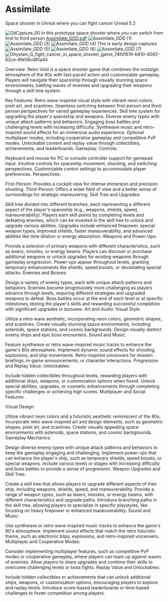 # Assimilate
Space shooter in Unreal where you can fight cancer
Unreal 5.2

![GitCapture_00](https://user-images.githubusercontent.com/22080463/187018625-c0770d7e-a53f-4d16-8e61-dca33ead662e.PNG)
In this prototype space shooter where you can switch from first to third person
[Assimilate_GDD.pdf](https://github.com/MAGHYSLAIN/Assimilate/files/11380269/Assimilate_GDD.pdf)
![Assimilate_GDD (1)](https://user-images.githubusercontent.com/22080463/236383954-ab24ac18-344b-445a-aa8d-635c32229384.png)
![Assimilate_GDD (3)](https://user-images.githubusercontent.com/22080463/236384094-15c5a4ab-1efe-4dbd-bdf9-0f98e0a7fd4c.png)
![Assimilate_GDD (4)](https://user-images.githubusercontent.com/22080463/236384102-7214fb35-b7cf-4f52-a12a-457527e3304b.png)
This is early design captures
![Assimilate_GDD (5)](https://user-images.githubusercontent.com/22080463/236384105-1857972a-f013-44f7-9169-9bed5a40047d.png)
![Assimilate_GDD (6)](https://user-images.githubusercontent.com/22080463/236384110-7fae399c-66f3-4ad1-ac66-c5b85db34ecd.png)
![Assimilate_GDD (7)](https://user-images.githubusercontent.com/22080463/236384116-34eddb8b-7fc2-4085-b3ee-55772769a6d6.png)
![Ghyslain_G_fight_cancer_in_space_shooter_game_74fd1619-b910-4092-82ce-8fe58cd81a4d](https://user-images.githubusercontent.com/22080463/187123399-973f1802-2b65-4bd9-90a8-3b8e8be353df.png)

Overview:
Retro Void is a space shooter game that combines the nostalgic atmosphere of the 80s with fast-paced action and customizable gameplay. Players will navigate their spaceship through visually stunning space environments, battling waves of enemies and upgrading their weapons through a skill tree system.

Key Features:
Retro wave-inspired visual style with vibrant neon colors, pixel art, and scanlines.
Seamless switching between first-person and third-person perspectives for varied gameplay experiences.
Skill tree system for upgrading the player's spaceship and weapons.
Diverse enemy types with unique attack patterns and behaviors.
Engaging boss battles and challenging levels with increasing difficulty.
Synthwave music and retro-inspired sound effects for an immersive audio experience.
Optional multiplayer modes, including cooperative gameplay and competitive PvP modes.
Unlockable content and replay value through collectibles, achievements, and leaderboards.
Gameplay:
Controls:

Keyboard and mouse for PC or console controller support for gamepad input.
Intuitive controls for spaceship movement, shooting, and switching perspectives.
Customizable control settings to accommodate player preferences.
Perspectives:

First-Person: Provides a cockpit view for intense immersion and precision shooting.
Third-Person: Offers a wider field of view and a better sense of surroundings for strategic maneuvering.
Skill Tree and Upgrades:

Skill tree divided into different branches, each representing a different aspect of the player's spaceship (e.g., weapons, shields, speed, maneuverability).
Players earn skill points by completing levels and defeating enemies, which can be invested in the skill tree to unlock and upgrade various abilities.
Upgrades include enhanced firepower, special weapon types, improved shields, faster maneuverability, and advanced abilities like time dilation or energy absorption.
Weapons and Power-Ups:

Provide a selection of primary weapons with different characteristics, such as lasers, missiles, or energy beams.
Players can discover or purchase additional weapons or unlock upgrades for existing weapons through gameplay progression.
Power-ups appear throughout levels, granting temporary enhancements like shields, speed boosts, or devastating special attacks.
Enemies and Bosses:

Design a variety of enemy types, each with unique attack patterns and behaviors.
Enemies become progressively more challenging as players advance through levels, requiring different strategies and upgraded weapons to defeat.
Boss battles occur at the end of each level or at specific milestones, testing the player's skills and rewarding successful completion with significant upgrades or bonuses.
Art and Audio:
Visual Style:

Utilize a retro wave aesthetic, incorporating neon colors, geometric shapes, and scanlines.
Create visually stunning space environments, including asteroids, space stations, and cosmic backgrounds.
Design visually distinct enemy ships and epic boss encounters.
Sound and Music:

Feature synthwave or retro wave-inspired music tracks to enhance the game's 80s atmosphere.
Implement dynamic sound effects for shooting, explosions, and ship movements.
Retro-inspired voiceovers for mission briefings, in-game announcements, or character interactions.
Progression and Replay Value:
Unlockables:

Include hidden collectibles throughout levels, rewarding players with additional ships, weapons, or customization options when found.
Unlock special abilities, upgrades, or cosmetic enhancements through completing specific challenges or achieving high scores.
Multiplayer and Social Features:

Visual Design:

Utilize vibrant neon colors and a futuristic aesthetic reminiscent of the 80s.
Incorporate retro wave-inspired art and design elements, such as geometric shapes, pixel art, and scanlines.
Create visually appealing space environments with asteroids, space stations, and cosmic backgrounds.
Gameplay Mechanics:

Design diverse enemy types with unique attack patterns and behaviors to keep the gameplay engaging and challenging.
Implement power-ups that can enhance the player's ship, such as temporary shields, speed boosts, or special weapons.
Include various levels or stages with increasing difficulty and boss battles to provide a sense of progression.
Weapon Upgrades and Skill Tree:

Create a skill tree that allows players to upgrade different aspects of their ship, including weapons, shields, speed, and maneuverability.
Provide a range of weapon types, such as lasers, missiles, or energy beams, with different characteristics and upgrade paths.
Introduce branching paths in the skill tree, allowing players to specialize in specific playstyles, like focusing on heavy firepower or enhanced maneuverability.
Sound and Music:

Use synthwave or retro wave-inspired music tracks to enhance the game's 80's atmosphere.
Implement sound effects that match the retro futuristic theme, such as electronic blips, explosions, and retro-inspired voiceovers.
Multiplayer and Cooperative Modes:

Consider implementing multiplayer features, such as competitive PvP modes or cooperative gameplay, where players can team up against waves of enemies.
Allow players to share upgrades and combine their skills to overcome challenging levels or boss fights.
Replay Value and Unlockables:

Include hidden collectibles or achievements that can unlock additional ships, weapons, or customization options, encouraging players to explore and replay levels.
Introduce score-based leaderboards or time-based challenges to foster competition among players.
